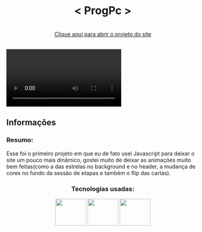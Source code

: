 <h1  align="center">< ProgPc ></h1>

 <br>
 <div align="center">
<a href="https://dannielsouza.github.io/progPc/">Clique aqui para abrir o projeto do site</a>
 </div>
 <br>
 
 <video src="https://user-images.githubusercontent.com/104663666/169167944-19b4e4d3-d0fd-4d04-904d-8db36b3b228f.mp4"></video>
 <br>
 


<h2>Informações</h2>
  
<h3>Resumo:</h3> Esse foi o primeiro projeto em que eu de fato usei Javascript para deixar o site um pouco mais dinâmico, gostei muito de deixar as animações muito bem feitas(como a das estrelas no background e no header, a mudança de cores no fundo da sessão de etapas e também o flip das cartas).
  
 <br>
 
<div align="center">
<h3>Tecnologias usadas:</h3>
 
 <div>
 <img height="70" width="80" src="https://cdn.jsdelivr.net/gh/devicons/devicon/icons/html5/html5-original.svg" />
 <img height="70" width="80" src="https://cdn.jsdelivr.net/gh/devicons/devicon/icons/css3/css3-original.svg" />
 <img height="70" width="80" src="https://cdn.jsdelivr.net/gh/devicons/devicon/icons/javascript/javascript-plain.svg" />

  
 </div>
 </div>
